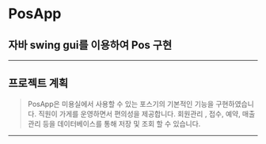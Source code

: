 # PosApp
## 자바 swing gui를 이용하여 Pos 구현
-------
## 프로젝트 계획
> PosApp은 미용실에서 사용할 수 있는 포스기의 기본적인 기능을 구현하였습니다. 직원이 가게를 운영하면서 편의성을 제공합니다.
> 회원관리 , 접수, 예약, 매출 관리 등을 데이터베이스를 통해 저장 및 조회 할 수 있습니다.
--------

